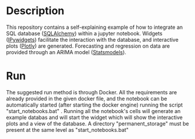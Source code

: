 # Description
This repository contains a self-explaining example of how to integrate an SQL database ([SQLAlchemy](https://www.sqlalchemy.org/))
 within a jupyter notebook. Widgets ([IPywidgets](https://ipywidgets.readthedocs.io/en/latest/)) facilitate the interaction with the database, and interactive plots ([Plotly](https://plotly.com/)) are generated. Forecasting and regression on data are provided through an ARIMA model ([Statsmodels](https://www.statsmodels.org/stable/index.html#)).

# Run
The suggested run method is through Docker. All the requirements are already provided in the given docker file, and the notebook can be automatically started (after starting the docker engine) running the script "start_notebooks.bat" . Running all the notebook's cells will generate an example databas and will start the widget which will show the interactive plots and a view of the database. A directory "permanent_storage" must be present at the same level as "start_notebooks.bat"


